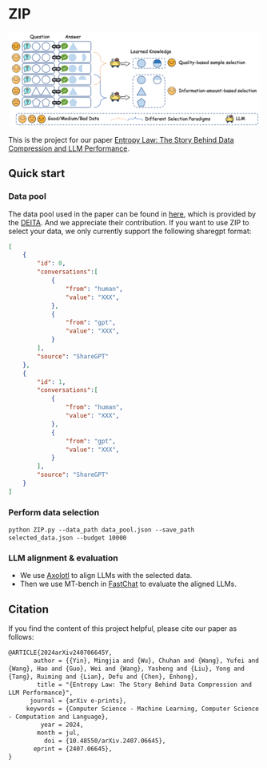 # ZIP

![Motivation](assets/motivation.png)

This is the project for our paper [Entropy Law: The Story Behind Data Compression and LLM Performance](https://arxiv.org/abs/2407.06645).


## Quick start


### Data pool

The data pool used in the paper can be found in [here](https://huggingface.co/datasets/AndrewZeng/deita_sota_pool), which is provided by the [DEITA](https://github.com/hkust-nlp/deita). And we appreciate their contribution. If you want to use ZIP to select your data, we only currently support the following sharegpt format:

```json
[
    {
        "id": 0,
        "conversations":[
            {
                "from": "human",
                "value": "XXX",
            },
            {
                "from": "gpt",
                "value": "XXX",
            }
        ],
        "source": "ShareGPT"
    },
    {
        "id": 1,
        "conversations":[
            {
                "from": "human",
                "value": "XXX",
            },
            {
                "from": "gpt",
                "value": "XXX",
            }
        ],
        "source": "ShareGPT"
    }
]
```
### Perform data selection

```shell
python ZIP.py --data_path data_pool.json --save_path selected_data.json --budget 10000 
```

### LLM alignment & evaluation

- We use [Axolotl](https://github.com/axolotl-ai-cloud/axolotl) to align LLMs with the selected data.
- Then we use MT-bench in [FastChat](https://github.com/lm-sys/FastChat) to evaluate the aligned LLMs.

## Citation
If you find the content of this project helpful, please cite our paper as follows:
```
@ARTICLE{2024arXiv240706645Y,
       author = {{Yin}, Mingjia and {Wu}, Chuhan and {Wang}, Yufei and {Wang}, Hao and {Guo}, Wei and {Wang}, Yasheng and {Liu}, Yong and {Tang}, Ruiming and {Lian}, Defu and {Chen}, Enhong},
        title = "{Entropy Law: The Story Behind Data Compression and LLM Performance}",
      journal = {arXiv e-prints},
     keywords = {Computer Science - Machine Learning, Computer Science - Computation and Language},
         year = 2024,
        month = jul,
          doi = {10.48550/arXiv.2407.06645},
       eprint = {2407.06645},
}
```